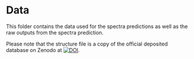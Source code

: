 # Data
This folder contains the data used for the spectra predictions as well as the raw outputs from the spectra prediction.

Please note that the structure file is a copy of the official deposited database on Zenodo at [![DOI](https://zenodo.org/badge/DOI/10.5281/zenodo.4471217.svg)](https://doi.org/10.5281/zenodo.4471217).

